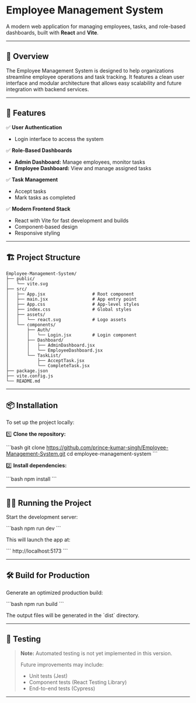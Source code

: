 
# Employee Management System

A modern web application for managing employees, tasks, and role-based dashboards, built with **React** and **Vite**.

---

## 🌟 Overview

The Employee Management System is designed to help organizations streamline employee operations and task tracking. It features a clean user interface and modular architecture that allows easy scalability and future integration with backend services.

---

## 🚀 Features

✅ **User Authentication**
- Login interface to access the system

✅ **Role-Based Dashboards**
- **Admin Dashboard:** Manage employees, monitor tasks
- **Employee Dashboard:** View and manage assigned tasks

✅ **Task Management**
- Accept tasks
- Mark tasks as completed

✅ **Modern Frontend Stack**
- React with Vite for fast development and builds
- Component-based design
- Responsive styling

---

## 🏗️ Project Structure

```
Employee-Management-System/
├── public/
│   └── vite.svg
├── src/
│   ├── App.jsx                  # Root component
│   ├── main.jsx                 # App entry point
│   ├── App.css                  # App-level styles
│   ├── index.css                # Global styles
│   ├── assets/
│   │   └── react.svg            # Logo assets
│   └── components/
│       ├── Auth/
│       │   └── Login.jsx        # Login component
│       ├── Dashboard/
│       │   ├── AdminDashboard.jsx
│       │   └── EmployeeDashboard.jsx
│       └── TaskList/
│           ├── AcceptTask.jsx
│           └── CompleteTask.jsx
├── package.json
├── vite.config.js
└── README.md
```


---

## 📦 Installation

To set up the project locally:

1️⃣ **Clone the repository:**

\`\`\`bash
git clone https://github.com/prince-kumar-singh/Employee-Management-System.git
cd employee-management-system
\`\`\`

2️⃣ **Install dependencies:**

\`\`\`bash
npm install
\`\`\`

---

## 🧑‍💻 Running the Project

Start the development server:

\`\`\`bash
npm run dev
\`\`\`

This will launch the app at:

\`\`\`
http://localhost:5173
\`\`\`

---

## 🛠️ Build for Production

Generate an optimized production build:

\`\`\`bash
npm run build
\`\`\`

The output files will be generated in the \`dist\` directory.

---

## 🧪 Testing

> **Note:** Automated testing is not yet implemented in this version.
>
> Future improvements may include:
> - Unit tests (Jest)
> - Component tests (React Testing Library)
> - End-to-end tests (Cypress)

---
